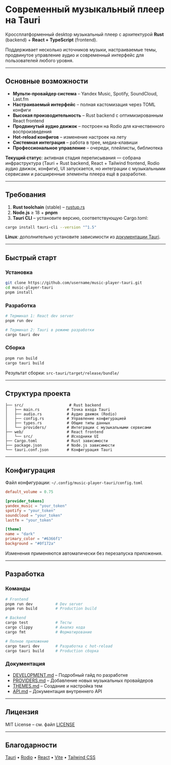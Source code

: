 # Современный музыкальный плеер на Tauri

Кроссплатформенный desktop музыкальный плеер с архитектурой **Rust** (backend) + **React + TypeScript** (frontend).

Поддерживает несколько источников музыки, настраиваемые темы, продвинутое управление аудио и современный интерфейс для пользователей любого уровня.

---

## Основные возможности

- **Мульти-провайдер система** – Yandex Music, Spotify, SoundCloud, Last.fm
- **Настраиваемый интерфейс** – полная кастомизация через TOML конфиги
- **Высокая производительность** – Rust backend с оптимизированным React frontend
- **Продвинутый аудио движок** – построен на Rodio для качественного воспроизведения
- **Hot-reload конфигов** – изменение настроек на лету
- **Системная интеграция** – работа в трее, медиа-клавиши
- **Профессиональное управление** – очереди, плейлисты, библиотека

**Текущий статус**: активная стадия переписывания — собрана инфраструктура (Tauri + Rust backend, React + Tailwind frontend, Rodio аудио движок, конфиги), UI запускается, но интеграции с музыкальными сервисами и расширенные элементы плеера ещё в разработке.

---

## Требования

1. **Rust toolchain** (stable) – [rustup.rs](https://rustup.rs)
2. **Node.js** ≥ 18 + **pnpm**
3. **Tauri CLI** – установите версию, соответствующую Cargo.toml:

```bash
cargo install tauri-cli --version "^1.5"
```

**Linux**: дополнительно установите зависимости из [документации Tauri](https://tauri.app/v1/guides/getting-started/prerequisites#installing).

---

## Быстрый старт

### Установка

```bash
git clone https://github.com/username/music-player-tauri.git
cd music-player-tauri
pnpm install
```

### Разработка

```bash
# Терминал 1: React dev server
pnpm run dev

# Терминал 2: Tauri в режиме разработки
cargo tauri dev
```

### Сборка

```bash
pnpm run build
cargo tauri build
```

Результат сборки: `src-tauri/target/release/bundle/`

---

## Структура проекта

```
├── src/                    # Rust backend
│   ├── main.rs            # Точка входа Tauri
│   ├── audio.rs           # Аудио движок (Rodio)
│   ├── config.rs          # Управление конфигурацией
│   ├── types.rs           # Общие типы данных
│   └── providers/         # Интеграции с музыкальными сервисами
├── web/                   # React frontend
│   └── src/               # Исходники UI
├── Cargo.toml             # Rust зависимости
├── package.json           # Node.js зависимости
└── tauri.conf.json        # Конфигурация Tauri
```

---

## Конфигурация

Файл конфигурации: `~/.config/music-player-tauri/config.toml`

```toml
default_volume = 0.75

[provider_tokens]
yandex_music = "your_token"
spotify = "your_token"
soundcloud = "your_token"
lastfm = "your_token"

[theme]
name = "dark"
primary_color = "#6366f1"
background = "#0f172a"
```

Изменения применяются автоматически без перезапуска приложения.

---

## Разработка

### Команды

```bash
# Frontend
pnpm run dev          # Dev server
pnpm run build        # Production build

# Backend
cargo test            # Тесты
cargo clippy          # Анализ кода
cargo fmt             # Форматирование

# Полное приложение
cargo tauri dev       # Разработка с hot-reload
cargo tauri build     # Production сборка
```

### Документация

- [DEVELOPMENT.md](DEVELOPMENT.md) – Подробный гайд по разработке
- [PROVIDERS.md](PROVIDERS.md) – Добавление новых музыкальных провайдеров
- [THEMES.md](THEMES.md) – Создание и настройка тем
- [API.md](API.md) – Документация внутреннего API

---

## Лицензия

MIT License – см. файл [LICENSE](LICENSE)

---

## Благодарности

[Tauri](https://tauri.app/) • [Rodio](https://github.com/RustAudio/rodio) • [React](https://reactjs.org/) • [Vite](https://vitejs.dev/) • [Tailwind CSS](https://tailwindcss.com/)
